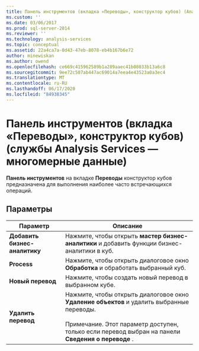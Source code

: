 ```yaml
---
title: Панель инструментов (вкладка «Переводы», конструктор кубов) (Analysis Services многомерных данных) | Документация Майкрософт
ms.custom: ''
ms.date: 03/06/2017
ms.prod: sql-server-2014
ms.reviewer: ''
ms.technology: analysis-services
ms.topic: conceptual
ms.assetid: 22a4ca7a-0d43-47eb-8078-eb4b167b6e72
author: minewiskan
ms.author: owend
ms.openlocfilehash: ce669c415962589b1a289aaec41b08033b13a6c8
ms.sourcegitcommit: 9ee72c507ab447ac69014a7eea4e43523a0a3ec4
ms.translationtype: MT
ms.contentlocale: ru-RU
ms.lasthandoff: 06/17/2020
ms.locfileid: "84938345"
---
```

# <a name="toolbar-translations-tab-cube-designer-analysis-services---multidimensional-data"></a>Панель инструментов (вкладка «Переводы», конструктор кубов) (службы Analysis Services — многомерные данные)
  **Панель инструментов** на вкладке **Переводы** конструктор кубов предназначена для выполнения наиболее часто встречающихся операций.  
  
## <a name="options"></a>Параметры  
  
|Параметр|Описание|  
|------------|-----------------|  
|**Добавить бизнес-аналитику**|Нажмите, чтобы открыть **мастер бизнес-аналитики** и добавить функции бизнес-аналитики в куб.|  
|**Process**|Нажмите, чтобы открыть диалоговое окно **Обработка** и обработать выбранный куб.|  
|**Новый перевод**|Нажмите, чтобы создать новый перевод в выбранном кубе.|  
|**Удалить перевод**|Нажмите, чтобы открыть диалоговое окно **Удаление объектов** и удалить выбранные переводы.<br /><br /> Примечание. Этот параметр доступен, только если перевод выбран на панели **Сведения о переводе** .|  
  
  
